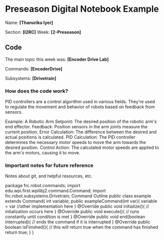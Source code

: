 # Preseason Digital Notebook Example
Name: **[Thanurika Iyer]**

Section: **[I2RC]**
Week: **[2-Preseason]**


## Code

The main topic this week was: **[Encoder Drive Lab]**

Commands: **[EncoderDrive]**

Subsystems: **[Drivetrain]**

### How does the code work?
PID controllers are a control algorithm used in various fields. They're used to regulate the movement and behavior of robots based on feedback from sensors.

Example: A Robotic Arm
Setpoint: The desired position of the robotic arm's end effector.
Feedback: Position sensors in the arm joints measure the current position.
Error Calculation: The difference between the desired and actual positions is calculated.
PID Calculation: The PID controller determines the necessary motor speeds to move the arm towards the desired position.
Control Action: The calculated motor speeds are applied to the arm's motors, causing it to move.

### Important notes for future reference
Notes about git, and helpful resources, etc. 

package frc.robot.commands;
import edu.wpi.first.wpilibj2.command.Command;
import frc.robot.subsystems.Drivetrain;
Command Outline
public class example extends Command{
    int variable;
    public exampleCommand(int var){
        variable = var
        //other implementation here
    }
    @Override
    public void initialize(){
        // intialization occurs here
    }
    @Override 
    public void execute(){
        // runs constantly until condition is met
    }
    @Override
    public void end(boolean interrupted){
        // ends the command if it is interrupted
    }
    @Override
    public boolean isFinished(){
        // this will return true when the command has finished
        return true;
    }
}